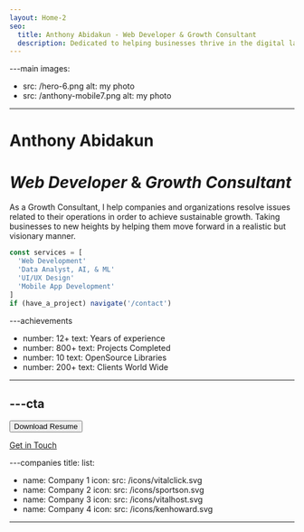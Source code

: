 ```yaml
---
layout: Home-2
seo:
  title: Anthony Abidakun - Web Developer & Growth Consultant
  description: Dedicated to helping businesses thrive in the digital landscape. I helps organisations identify and fix the issues they face when trying to reach their goals.
---
```




---main
images:
  - src: /hero-6.png
    alt: my photo
  - src: /anthony-mobile7.png
    alt: my photo
---

# <Typewriter>Anthony Abidakun</Typewriter>

# *Web Developer* <span>&</span> *Growth Consultant*

As a Growth Consultant, I help companies and organizations resolve issues related to their operations in order to achieve sustainable growth. Taking businesses to new heights by helping them move forward in a realistic but visionary manner.


```js {2-5} showLineNumbers
const services = [
  'Web Development'
  'Data Analyst, AI, & ML'
  'UI/UX Design'
  'Mobile App Development'
]
if (have_a_project) navigate('/contact')
```



---achievements
- number: 12+
  text: Years of experience
- number: 800+
  text: Projects Completed
- number: 10
  text: OpenSource Libraries
- number: 200+
  text: Clients World Wide
---



---cta
---
<Button href="/downloads/Data+Analyst+Resume+2023.pdf" size="sm">
  Download Resume
</Button>

[Get in Touch](/contact)


---companies
title:
list:
  - name: Company 1
    icon:
      src: /icons/vitalclick.svg
  - name: Company 2
    icon:
      src: /icons/sportson.svg
  - name: Company 3
    icon:
      src: /icons/vitalhost.svg
  - name: Company 4
    icon:
      src: /icons/kenhoward.svg
---